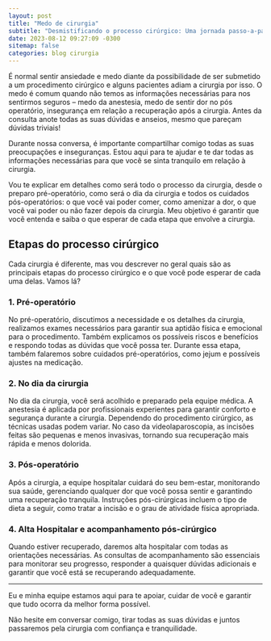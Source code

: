 ```yaml
---
layout: post
title: "Medo de cirurgia"
subtitle: "Desmistificando o processo cirúrgico: Uma jornada passo-a-passo"
date: 2023-08-12 09:27:09 -0300
sitemap: false
categories: blog cirurgia
---
```


É normal sentir ansiedade e medo diante da possibilidade de ser submetido a um procedimento cirúrgico e alguns pacientes adiam a cirurgia por isso. O medo é comum quando não temos as informações necessárias para nos sentirmos seguros – medo da anestesia, medo de sentir dor no pós operatório, insegurança em relação a recuperação após a cirurgia. Antes da consulta anote todas as suas dúvidas e anseios, mesmo que pareçam dúvidas triviais!

Durante nossa conversa, é importante compartilhar comigo todas as suas preocupações e inseguranças. Estou aqui para te ajudar e te dar todas as informações necessárias para que você se sinta tranquilo em relação à cirurgia.

Vou te explicar em detalhes como será todo o processo da cirurgia, desde o preparo pré-operatório, como será o dia da cirurgia e todos os cuidados pós-operatórios: o que você vai poder comer, como amenizar a dor, o que você vai poder ou não fazer depois da cirurgia. Meu objetivo é garantir que você entenda e saiba o que esperar de cada etapa que envolve a cirurgia.

## Etapas do processo cirúrgico

Cada cirurgia é diferente, mas vou descrever no geral quais são as principais etapas do processo cirúrgico e o que você pode esperar de cada uma delas. Vamos lá?

### 1. Pré-operatório

No pré-operatório, discutimos a necessidade e os detalhes da cirurgia, realizamos exames necessários para garantir sua aptidão física e emocional para o procedimento. Também explicamos os possíveis riscos e benefícios e respondo todas as dúvidas que você possa ter. Durante essa etapa, também falaremos sobre cuidados pré-operatórios, como jejum e possíveis ajustes na medicação.

### 2. No dia da cirurgia

No dia da cirurgia, você será acolhido e preparado pela equipe médica. A anestesia é aplicada por profissionais experientes para garantir conforto e segurança durante a cirurgia. Dependendo do procedimento cirúrgico, as técnicas usadas podem variar. No caso da videolaparoscopia, as incisões feitas são pequenas e menos invasivas, tornando sua recuperação mais rápida e menos dolorida.

### 3. Pós-operatório

Após a cirurgia, a equipe hospitalar cuidará do seu bem-estar, monitorando sua saúde, gerenciando qualquer dor que você possa sentir e garantindo uma recuperação tranquila. Instruções pós-cirúrgicas incluem o tipo de dieta a seguir, como tratar a incisão e o grau de atividade física apropriada.

### 4. Alta Hospitalar e acompanhamento pós-cirúrgico

Quando estiver recuperado, daremos alta hospitalar com todas as orientações necessárias. As consultas de acompanhamento são essenciais para monitorar seu progresso, responder a quaisquer dúvidas adicionais e garantir que você está se recuperando adequadamente.

---

Eu e minha equipe estamos aqui para te apoiar, cuidar de você e garantir que tudo ocorra da melhor forma possível.

Não hesite em conversar comigo, tirar todas as suas dúvidas e juntos passaremos pela cirurgia com confiança e tranquilidade.
